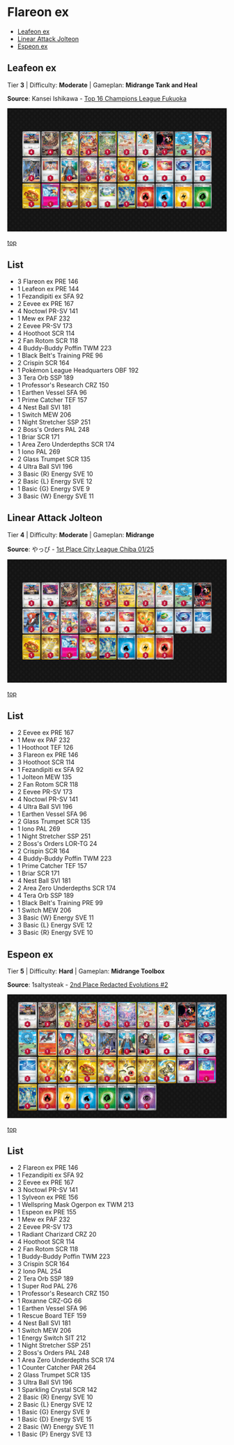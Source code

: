 # Flareon ex

* [Leafeon ex](#leafeon-ex)
* [Linear Attack Jolteon](#linear-attack-jolteon)
* [Espeon ex](#espeon-ex)

## Leafeon ex

Tier **3** | Difficulty: **Moderate** | Gameplan: **Midrange Tank and Heal**

**Source**: Kansei Ishikawa - [Top 16 Champions League Fukuoka](https://limitlesstcg.com/decks/list/15938)

![decklist](../../!Images/Standard/15BRS-PRE/Flareon-Leafeon.png)

[top](#flareon-ex)

## List
* 3 Flareon ex PRE 146
* 1 Leafeon ex PRE 144
* 1 Fezandipiti ex SFA 92
* 2 Eevee ex PRE 167
* 4 Noctowl PR-SV 141
* 1 Mew ex PAF 232
* 2 Eevee PR-SV 173
* 4 Hoothoot SCR 114
* 2 Fan Rotom SCR 118
* 4 Buddy-Buddy Poffin TWM 223
* 1 Black Belt's Training PRE 96
* 2 Crispin SCR 164
* 1 Pokémon League Headquarters OBF 192
* 3 Tera Orb SSP 189
* 1 Professor's Research CRZ 150
* 1 Earthen Vessel SFA 96
* 1 Prime Catcher TEF 157
* 4 Nest Ball SVI 181
* 1 Switch MEW 206
* 1 Night Stretcher SSP 251
* 2 Boss's Orders PAL 248
* 1 Briar SCR 171
* 1 Area Zero Underdepths SCR 174
* 1 Iono PAL 269
* 2 Glass Trumpet SCR 135
* 4 Ultra Ball SVI 196
* 3 Basic {R} Energy SVE 10
* 2 Basic {L} Energy SVE 12
* 1 Basic {G} Energy SVE 9
* 3 Basic {W} Energy SVE 11

## Linear Attack Jolteon

Tier **4** | Difficulty: **Moderate** | Gameplan: **Midrange**

**Source**: やっぴ - [1st Place City League Chiba 01/25](https://limitlesstcg.com/decks/list/jp/27438)

![decklist](../../!Images/Standard/15BRS-PRE/Flareon%20ex.png)

[top](#flareon-ex)

## List
* 2 Eevee ex PRE 167
* 1 Mew ex PAF 232
* 1 Hoothoot TEF 126
* 3 Flareon ex PRE 146
* 3 Hoothoot SCR 114
* 1 Fezandipiti ex SFA 92
* 1 Jolteon MEW 135
* 2 Fan Rotom SCR 118
* 2 Eevee PR-SV 173
* 4 Noctowl PR-SV 141
* 4 Ultra Ball SVI 196
* 1 Earthen Vessel SFA 96
* 2 Glass Trumpet SCR 135
* 1 Iono PAL 269
* 1 Night Stretcher SSP 251
* 2 Boss's Orders LOR-TG 24
* 2 Crispin SCR 164
* 4 Buddy-Buddy Poffin TWM 223
* 1 Prime Catcher TEF 157
* 1 Briar SCR 171
* 4 Nest Ball SVI 181
* 2 Area Zero Underdepths SCR 174
* 4 Tera Orb SSP 189
* 1 Black Belt's Training PRE 99
* 1 Switch MEW 206
* 3 Basic {W} Energy SVE 11
* 3 Basic {L} Energy SVE 12
* 3 Basic {R} Energy SVE 10

## Espeon ex

Tier **5** | Difficulty: **Hard** | Gameplan: **Midrange Toolbox**

**Source**: 1saltysteak - [2nd Place Redacted Evolutions #2](https://play.limitlesstcg.com/tournament/678455547960ec710eff52d7/player/1saltysteak/decklist)

![decklist](../../!Images/Standard/15BRS-PRE/Flareon-Psychic.png)

[top](#flareon-ex)

## List
* 2 Flareon ex PRE 146
* 1 Fezandipiti ex SFA 92
* 2 Eevee ex PRE 167
* 3 Noctowl PR-SV 141
* 1 Sylveon ex PRE 156
* 1 Wellspring Mask Ogerpon ex TWM 213
* 1 Espeon ex PRE 155
* 1 Mew ex PAF 232
* 2 Eevee PR-SV 173
* 1 Radiant Charizard CRZ 20
* 4 Hoothoot SCR 114
* 2 Fan Rotom SCR 118
* 1 Buddy-Buddy Poffin TWM 223
* 3 Crispin SCR 164
* 2 Iono PAL 254
* 2 Tera Orb SSP 189
* 1 Super Rod PAL 276
* 1 Professor's Research CRZ 150
* 1 Roxanne CRZ-GG 66
* 1 Earthen Vessel SFA 96
* 1 Rescue Board TEF 159
* 4 Nest Ball SVI 181
* 1 Switch MEW 206
* 1 Energy Switch SIT 212
* 1 Night Stretcher SSP 251
* 2 Boss's Orders PAL 248
* 1 Area Zero Underdepths SCR 174
* 1 Counter Catcher PAR 264
* 2 Glass Trumpet SCR 135
* 3 Ultra Ball SVI 196
* 1 Sparkling Crystal SCR 142
* 2 Basic {R} Energy SVE 10
* 2 Basic {L} Energy SVE 12
* 1 Basic {G} Energy SVE 9
* 1 Basic {D} Energy SVE 15
* 2 Basic {W} Energy SVE 11
* 1 Basic {P} Energy SVE 13
